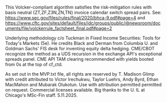 This Volcker-compliant algorithm satisfies the risk-mitigation rules with basis neutral {ZT,ZF,Z3N,ZN,TN} invoice calendar switch spread pairs.
  See: https://www.sec.gov/files/rules/final/2020/bhca-9.pdf#page=4
   and
  https://www.cftc.gov/sites/default/files/idc/groups/public/@newsroom/documents/file/volckerrule_factsheet_final.pdf#page=2

Underlying methodology c/o Tuckman in Fixed Income Securities: Tools for Today's Markets (5e). He credits Black and Derman from Columbia U. and Goldman Sachs' FIS desk for inventing equity delta hedging. 
CME/CBOT recognize the method as a UDS recursion in the exchange API's exceptional spreads panel. CME API TAM clearing recommended with yields booted from 0s at the top of cf_ctd.

As set out in the MVP.txt file, all rights are reserved by T. Madison Glimp with credit attributed to Victor Irechukwu, Taylor Luehrs, Andy Byrd, Ethan MacMahon and Mubarak Olukotun.
Use with attribution permitted permitted on request. Commercial licenses available.
Big thanks to the U. IL at Chicago's MSc-Fin staff.
5.11.2025.
